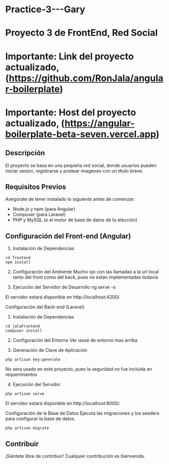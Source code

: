 # Practice-3---Gary

# Proyecto 3 de FrontEnd, Red Social

# Importante: Link del proyecto actualizado, (https://github.com/RonJala/angular-boilerplate)
# Importante: Host del proyecto actualizado, (https://angular-boilerplate-beta-seven.vercel.app)

## Descripción
El proyecto se basa en una pequeña red social, donde usuarios pueden iniciar sesion, registrarse y postear imagenes con un título breve.

## Requisitos Previos
Asegúrate de tener instalado lo siguiente antes de comenzar:

* Node.js y npm (para Angular)
* Composer (para Laravel)
* PHP y MySQL (o el motor de base de datos de tu elección)

## Configuración del Front-end (Angular)
1. Instalación de Dependencias
```
cd frontend
npm install
```

2. Configuración del Ambiente
Mucho ojo con las llamadas a la url local tanto del front como del back, pues no estan implementadas todavia

3. Ejecución del Servidor de Desarrollo
ng serve -o

El servidor estará disponible en http://localhost:4200/.

Configuración del Back-end (Laravel)

1. Instalación de Dependencias

```
cd jalaFrontend
composer install

```

2. Configuración del Entorno
Ver issue de entorno mas arriba

3. Generación de Clave de Aplicación

```
php artisan key:generate
```

No sera usado en este proyecto, pues la seguridad no fue incluida en requerimientos

4. Ejecución del Servidor

```
php artisan serve
```
El servidor estará disponible en http://localhost:8000/.

Configuración de la Base de Datos
Ejecuta las migraciones y los seeders para configurar la base de datos.

```
php artisan migrate 
```

## Contribuir
¡Siéntete libre de contribuir! Cualquier contribución es bienvenida.